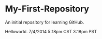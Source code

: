 My-First-Repository
===================

An initial repository for learning GitHub.

Helloworld. 7/4/2014 5:18pm CST 3:18pm PST
